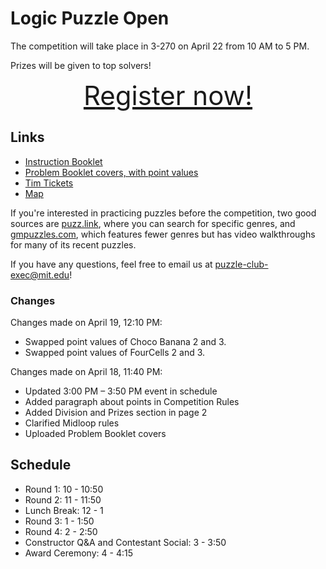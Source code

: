 # Logic Puzzle Open

The competition will take place in 3-270 on April 22 from 10 AM to 5 PM.

Prizes will be given to top solvers!

<div style="font-size: 3em; text-align: center;">
<a href="https://forms.gle/dxvCa7d85RZKKRKC7">Register now!</a>
</div>

## Links

- [Instruction Booklet](instructions.pdf)
- [Problem Booklet covers, with point values](points.pdf)
- [Tim Tickets](https://tim-tickets.atlas-apps.mit.edu/9JMHHDeTnM9vdqCF8)
- [Map](https://drive.google.com/file/d/1lYjAItf5PBJEXtffmPz5nQ0_3QCW9J6I/view?usp=sharing)

If you're interested in practicing puzzles before the competition, two good sources are [puzz.link](https://puzz.link/), where you can search for specific genres, and [gmpuzzles.com](https://www.gmpuzzles.com/blog/), which features fewer genres but has video walkthroughs for many of its recent puzzles.

If you have any questions, feel free to email us at puzzle-club-exec@mit.edu!

### Changes

Changes made on April 19, 12:10 PM:

- Swapped point values of Choco Banana 2 and 3.
- Swapped point values of FourCells 2 and 3.

Changes made on April 18, 11:40 PM:

- Updated 3:00 PM – 3:50 PM event in schedule
- Added paragraph about points in Competition Rules
- Added Division and Prizes section in page 2
- Clarified Midloop rules
- Uploaded Problem Booklet covers

## Schedule

- Round 1: 10 - 10:50
- Round 2: 11 - 11:50
- Lunch Break: 12 - 1
- Round 3: 1 - 1:50
- Round 4: 2 - 2:50
- Constructor Q&A and Contestant Social: 3 - 3:50
- Award Ceremony: 4 - 4:15
